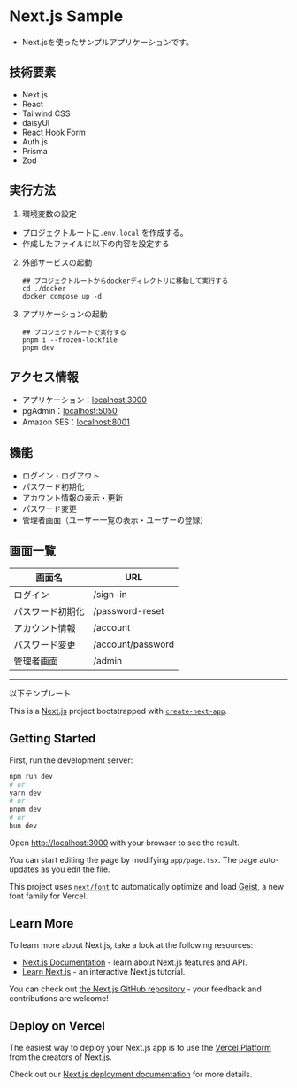 # Next.js Sample

- Next.jsを使ったサンプルアプリケーションです。

## 技術要素

- Next.js
- React
- Tailwind CSS
- daisyUI
- React Hook Form
- Auth.js
- Prisma
- Zod

## 実行方法

1. 環境変数の設定
  - プロジェクトルートに`.env.local` を作成する。
  - 作成したファイルに以下の内容を設定する


2. 外部サービスの起動
   ```
   ## プロジェクトルートからdockerディレクトリに移動して実行する
   cd ./docker
   docker compose up -d
   ```

3. アプリケーションの起動
   ```
   ## プロジェクトルートで実行する
   pnpm i --frozen-lockfile
   pnpm dev
   ```

## アクセス情報

- アプリケーション：[localhost:3000](http://localhost:3000/)
- pgAdmin：[localhost:5050](http://localhost:5050/)
- Amazon SES：[localhost:8001](http://localhost:8005/)

## 機能

- ログイン・ログアウト
- パスワード初期化
- アカウント情報の表示・更新
- パスワード変更
- 管理者画面（ユーザー一覧の表示・ユーザーの登録）

## 画面一覧

| 画面名           | URL               |
| ---------------- | ----------------- |
| ログイン         | /sign-in          |
| パスワード初期化 | /password-reset   |
| アカウント情報   | /account          |
| パスワード変更   | /account/password |
| 管理者画面       | /admin            |

---
以下テンプレート


This is a [Next.js](https://nextjs.org) project bootstrapped with [`create-next-app`](https://nextjs.org/docs/app/api-reference/cli/create-next-app).

## Getting Started

First, run the development server:

```bash
npm run dev
# or
yarn dev
# or
pnpm dev
# or
bun dev
```

Open [http://localhost:3000](http://localhost:3000) with your browser to see the result.

You can start editing the page by modifying `app/page.tsx`. The page auto-updates as you edit the file.

This project uses [`next/font`](https://nextjs.org/docs/app/building-your-application/optimizing/fonts) to automatically optimize and load [Geist](https://vercel.com/font), a new font family for Vercel.

## Learn More

To learn more about Next.js, take a look at the following resources:

- [Next.js Documentation](https://nextjs.org/docs) - learn about Next.js features and API.
- [Learn Next.js](https://nextjs.org/learn) - an interactive Next.js tutorial.

You can check out [the Next.js GitHub repository](https://github.com/vercel/next.js) - your feedback and contributions are welcome!

## Deploy on Vercel

The easiest way to deploy your Next.js app is to use the [Vercel Platform](https://vercel.com/new?utm_medium=default-template&filter=next.js&utm_source=create-next-app&utm_campaign=create-next-app-readme) from the creators of Next.js.

Check out our [Next.js deployment documentation](https://nextjs.org/docs/app/building-your-application/deploying) for more details.
